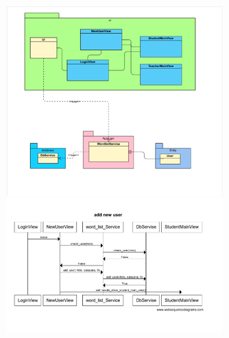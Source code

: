 !["luokka/pakkauskaavio"](kuvat/pakkauskaavio.png)
!["sekvenssikaavio AddNewUser"](kuvat/AddNewUser.png)